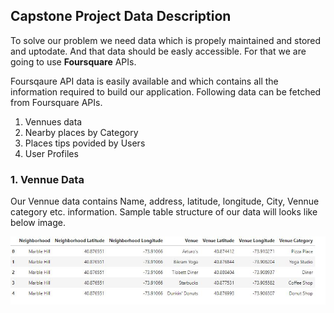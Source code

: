 ## Capstone Project Data Description

To solve our problem we need data which is propely maintained and stored and uptodate. And that data should be easly accessible.
For that we are going to use **Foursquare** APIs.

Foursqaure API data is easily available and which contains all the information required to build our application. Following data can be fetched from Foursquare APIs.
1. Vennues data
2. Nearby places by Category
3. Places tips povided by Users
4. User Profiles

### 1. Vennue Data
Our Vennue data contains Name, address, latitude, longitude, City, Vennue category etc. information. Sample table structure of our data will looks like below image.

![alt text](1.jpg)
